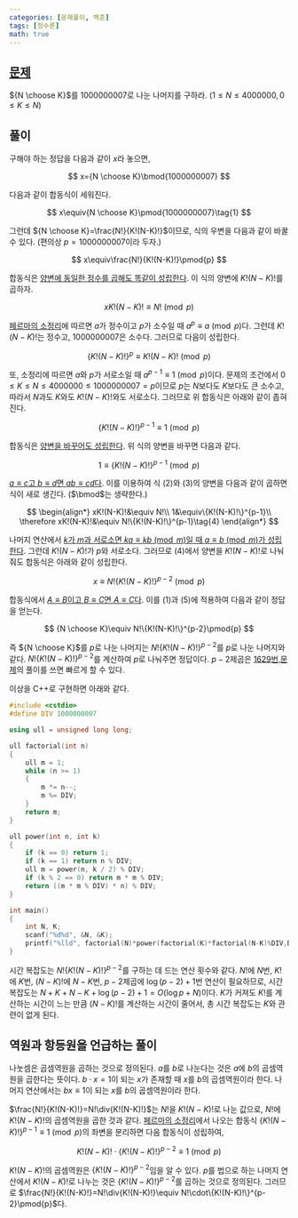 ```yaml
---
categories: [문제풀이, 백준]
tags: [정수론]
math: true
---
```


## [문제](https://www.acmicpc.net/problem/11401)
${N \choose K}$를 $1000000007$로 나눈 나머지를 구하라. $(1 \leq N \leq 4000000, 0 \leq K \leq N)$

## 풀이
구해야 하는 정답을 다음과 같이 $x$라 놓으면,

$$
x={N \choose K}\bmod{1000000007}
$$

다음과 같이 합동식이 세워진다.

$$
x\equiv{N \choose K}\pmod{1000000007}\tag{1}
$$

그런데 ${N \choose K}=\frac{N!}{K!(N-K)!}$이므로, 식의 우변을 다음과 같이 바꿀 수 있다. (편의상 $p=1000000007$이라 두자.)

$$
x\equiv\frac{N!}{K!(N-K)!}\pmod{p}
$$

합동식은 [양변에 동일한 정수를 곱해도 똑같이 성립한다](https://en.wikipedia.org/wiki/Modular_arithmetic#Basic_properties). 이 식의 양변에 $K!(N-K)!$를 곱하자.

$$
xK!(N-K)!\equiv N!\pmod{p}\tag{2}
$$

[페르마의 소정리](https://en.wikipedia.org/wiki/Fermat%27s_little_theorem)에 따르면 $a$가 정수이고 $p$가 소수일 때 $a^p\equiv a\pmod{p}$다. 그런데 $K!(N-K)!$는 정수고, $1000000007$은 소수다. 그러므로 다음이 성립한다.

$$
\{K!(N-K)!\}^{p}\equiv K!(N-K)!\pmod{p}
$$

또, 소정리에 따르면 $a$와 $p$가 서로소일 때 $a^{p-1}\equiv 1\pmod{p}$이다. 문제의 조건에서 $0\leq K \leq N \leq 4000000 \leq 1000000007=p$이므로 $p$는 $N$보다도 $K$보다도 큰 소수고, 따라서 $N$과도 $K$와도 $K!(N-K)!$와도 서로소다. 그러므로 위 합동식은 아래와 같이 좁혀진다.

$$
\{K!(N-K)!\}^{p-1}\equiv 1\pmod{p}
$$

합동식은 [양변을 바꾸어도 성립한다](https://en.wikipedia.org/wiki/Modular_arithmetic#Basic_properties). 위 식의 양변을 바꾸면 다음과 같다.

$$
1\equiv \{K!(N-K)!\}^{p-1}\pmod{p}\tag{3}
$$

[$a\equiv c$고 $b\equiv d$면 $ab \equiv cd$다](https://en.wikipedia.org/wiki/Modular_arithmetic#Basic_properties). 이를 이용하여 식 $(2)$와 $(3)$의 양변을 다음과 같이 곱하면 식이 새로 생긴다. ($\bmod$는 생략한다.)

$$
\begin{align*}
xK!(N-K)!&\equiv N!\\
1&\equiv\{K!(N-K)!\}^{p-1}\\
\therefore xK!(N-K)!&\equiv N!\{K!(N-K)!\}^{p-1}\tag{4}
\end{align*}
$$

나머지 연산에서 [$k$가 $m$과 서로소면 $ka\equiv kb\pmod{m}$일 때 $a\equiv b\pmod{m}$가 성립한다](https://en.wikipedia.org/wiki/Modular_arithmetic#Basic_properties). 그런데 $K!(N-K)!$가 $p$와 서로소다. 그러므로 $(4)$에서 양변을 $K!(N-K)!$로 나눠줘도 합동식은 아래와 같이 성립한다.

$$
x\equiv N!\{K!(N-K)!\}^{p-2}\pmod{p}\tag{5}
$$

합동식에서 [$A\equiv B$이고 $B \equiv C$면 $A \equiv C$다](https://en.wikipedia.org/wiki/Modular_arithmetic#Basic_properties). 이를 $(1)$과 $(5)$에 적용하여 다음과 같이 정답을 얻는다.

$$
{N \choose K}\equiv N!\{K!(N-K)!\}^{p-2}\pmod{p}
$$

즉 ${N \choose K}$를 $p$로 나눈 나머지는 $N!\{K!(N-K)!\}^{p-2}$를 $p$로 나눈 나머지와 같다. $N!\{K!(N-K)!\}^{p-2}$를 계산하여 $p$로 나눠주면 정답이다. $p-2$제곱은 [1629번 문제](https://www.acmicpc.net/problem/1629)의 풀이를 쓰면 빠르게 할 수 있다.

이상을 C++로 구현하면 아래와 같다.
```cpp
#include <cstdio>
#define DIV 1000000007

using ull = unsigned long long;

ull factorial(int n)
{
    ull m = 1;
    while (n >= 1)
    {
        m *= n--;
        m %= DIV;
    }
    return m;
}

ull power(int n, int k)
{
    if (k == 0) return 1;
    if (k == 1) return n % DIV;
    ull m = power(n, k / 2) % DIV;
    if (k % 2 == 0) return m * m % DIV;
    return ((m * m % DIV) * n) % DIV;
}

int main()
{
    int N, K;
    scanf("%d%d", &N, &K);
    printf("%lld", factorial(N)*power(factorial(K)*factorial(N-K)%DIV,DIV-2)%DIV);
}
```
시간 복잡도는 $N!\{K!(N-K)!\}^{p-2}$를 구하는 데 드는 연산 횟수와 같다. $N!$에 $N$번, $K!$에 $K$번, $(N-K)!$에 $N-K$번, $p-2$제곱에 $\log(p-2)+1$번 연산이 필요하므로, 시간 복잡도는 $N+K+N-K+\log({p-2})+1=O(\log{p}+N)$이다. $K$가 커져도 $K!$를 계산하는 시간이 느는 만큼 $(N-K)!$를 계산하는 시간이 줄어서, 총 시간 복잡도는 $K$와 관련이 없게 된다.
## 역원과 항등원을 언급하는 풀이
나눗셈은 곱셈역원을 곱하는 것으로 정의된다. $a$를 $b$로 나눈다는 것은 $a$에 $b$의 곱셈역원을 곱한다는 뜻이다. $b\cdot x=1$이 되는 $x$가 존재할 때 $x$를 $b$의 곱셈역원이라 한다. 나머지 연산에서는 $bx\equiv1$이 되는 $x$를 $b$의 곱셈역원이라 한다.

$\frac{N!}{K!(N-K)!}=N!\div{K!(N-K)!}$는 $N!$을 $K!(N-K)!$로 나눈 값으로, $N!$에 $K!(N-K)!$의 곱셈역원을 곱한 것과 같다. [페르마의 소정리](https://en.wikipedia.org/wiki/Fermat%27s_little_theorem)에서 나오는 합동식 $\{K!(N-K)!\}^{p-1}\equiv1\pmod{p}$의 좌변을 분리하면 다음 합동식이 성립하여,

$$
K!(N-K)!\cdot\{K!(N-K)!\}^{p-2}\equiv1\pmod{p}
$$

$K!(N-K)!$의 곱셈역원은 $\{K!(N-K)!\}^{p-2}$임을 알 수 있다. $p$를 법으로 하는 나머지 연산에서 $K!(N-K)!$로 나누는 것은 $\{K!(N-K)!\}^{p-2}$를 곱하는 것으로 정의된다. 그러므로 $\frac{N!}{K!(N-K)!}=N!\div{K!(N-K)!}\equiv N!\cdot\{K!(N-K)!\}^{p-2}\pmod{p}$다.
